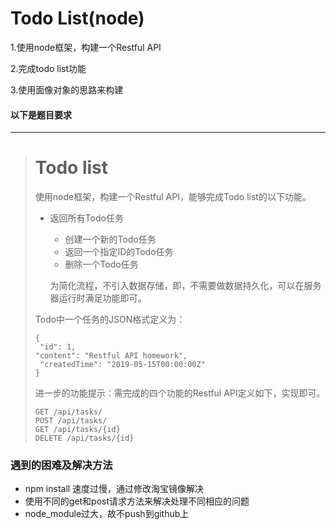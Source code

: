 # Todo List(node)

1.使用node框架，构建一个Restful API

2.完成todo list功能

3.使用面像对象的思路来构建





#### 以下是题目要求

***

> # Todo list
> 
> 使用node框架，构建一个Restful API，能够完成Todo list的以下功能。
>
> - 返回所有Todo任务
>    - 创建一个新的Todo任务
>    - 返回一个指定ID的Todo任务
>    - 删除一个Todo任务
>    
>    为简化流程，不引入数据存储，即，不需要做数据持久化，可以在服务器运行时满足功能即可。
>
> Todo中一个任务的JSON格式定义为：
>
>    ```
>  {
>     "id": 1,
>    "content": "Restful API homework",
>     "createdTime": "2019-05-15T00:00:00Z"
>  }
> ```
>
>    进一步的功能提示：需完成的四个功能的Restful API定义如下，实现即可。
>
> ```
>GET /api/tasks/
> POST /api/tasks/
> GET /api/tasks/{id}
>DELETE /api/tasks/{id}
> ```

### 遇到的困难及解决方法

* npm install 速度过慢，通过修改淘宝镜像解决
* 使用不同的get和post请求方法来解决处理不同相应的问题
* node_module过大，故不push到github上